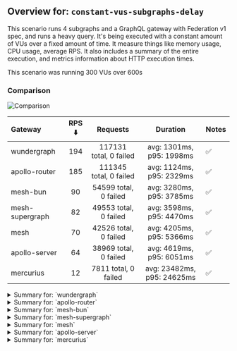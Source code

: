 ## Overview for: `constant-vus-subgraphs-delay`


This scenario runs 4 subgraphs and a GraphQL gateway with Federation v1 spec, and runs a heavy query. It's being executed with a constant amount of VUs over a fixed amount of time. It measure things like memory usage, CPU usage, average RPS. It also includes a summary of the entire execution, and metrics information about HTTP execution times.


This scenario was running 300 VUs over 600s


### Comparison


<img src="https://imagedelivery.net/KYe9TScr4TldYHA48pczVg/4c319e37-93d6-451b-84ba-879970fbde00/public" alt="Comparison" />


| Gateway         | RPS ⬇️ |        Requests        |          Duration          | Notes |
| :-------------- | :----: | :--------------------: | :------------------------: | :---- |
| wundergraph     |  194   | 117131 total, 0 failed |  avg: 1301ms, p95: 1998ms  | ✅     |
| apollo-router   |  185   | 111345 total, 0 failed |  avg: 1124ms, p95: 2329ms  | ✅     |
| mesh-bun        |   90   | 54599 total, 0 failed  |  avg: 3280ms, p95: 3785ms  | ✅     |
| mesh-supergraph |   82   | 49553 total, 0 failed  |  avg: 3598ms, p95: 4470ms  | ✅     |
| mesh            |   70   | 42526 total, 0 failed  |  avg: 4205ms, p95: 5366ms  | ✅     |
| apollo-server   |   64   | 38969 total, 0 failed  |  avg: 4619ms, p95: 6051ms  | ✅     |
| mercurius       |   12   |  7811 total, 0 failed  | avg: 23482ms, p95: 24625ms | ✅     |



<details>
  <summary>Summary for: `wundergraph`</summary>

  **K6 Output**




```
     ✓ response code was 200
     ✓ no graphql errors
     ✓ valid response structure

     checks.........................: 100.00% ✓ 351393     ✗ 0     
     data_received..................: 10 GB   17 MB/s
     data_sent......................: 139 MB  231 kB/s
     http_req_blocked...............: avg=139.83µs min=962ns    med=2.73µs  max=1.09s   p(90)=4.14µs   p(95)=4.96µs  
     http_req_connecting............: avg=37.54µs  min=0s       med=0s      max=35.73ms p(90)=0s       p(95)=0s      
     http_req_duration..............: avg=1.3s     min=566.47ms med=1.24s   max=5.16s   p(90)=1.71s    p(95)=1.99s   
       { expected_response:true }...: avg=1.3s     min=566.47ms med=1.24s   max=5.16s   p(90)=1.71s    p(95)=1.99s   
     http_req_failed................: 0.00%   ✓ 0          ✗ 117131
     http_req_receiving.............: avg=121.27ms min=26.2µs   med=72.33µs max=3.4s    p(90)=442.94ms p(95)=816.33ms
     http_req_sending...............: avg=7.54ms   min=6.93µs   med=12.81µs max=2.77s   p(90)=27.91µs  p(95)=164.1µs 
     http_req_tls_handshaking.......: avg=0s       min=0s       med=0s      max=0s      p(90)=0s       p(95)=0s      
     http_req_waiting...............: avg=1.17s    min=516.78ms med=1.16s   max=2.4s    p(90)=1.42s    p(95)=1.5s    
     http_reqs......................: 117131  194.755992/s
     iteration_duration.............: avg=1.53s    min=589.85ms med=1.42s   max=5.49s   p(90)=2.22s    p(95)=2.49s   
     iterations.....................: 117131  194.755992/s
     vus............................: 4       min=4        max=300 
     vus_max........................: 300     min=300      max=300 
```


**Performance Overview**


<img src="https://imagedelivery.net/KYe9TScr4TldYHA48pczVg/b9f1da92-d682-4d2a-2254-15e43be18b00/public" alt="Performance Overview" />


**Subgraphs Overview**


<img src="https://imagedelivery.net/KYe9TScr4TldYHA48pczVg/c58e417d-2cf4-4ab4-d558-0b5b9b5b1b00/public" alt="Subgraphs Overview" />


**HTTP Overview**


<img src="https://imagedelivery.net/KYe9TScr4TldYHA48pczVg/c5e978d1-baab-4089-04a4-d5320efd7b00/public" alt="HTTP Overview" />


  </details>

<details>
  <summary>Summary for: `apollo-router`</summary>

  **K6 Output**




```
     ✓ response code was 200
     ✓ no graphql errors
     ✓ valid response structure

     checks.........................: 100.00% ✓ 334035     ✗ 0     
     data_received..................: 9.8 GB  16 MB/s
     data_sent......................: 132 MB  220 kB/s
     http_req_blocked...............: avg=241.2µs  min=1.14µs   med=2.98µs   max=3.83s  p(90)=5.05µs  p(95)=6.06µs 
     http_req_connecting............: avg=116.93µs min=0s       med=0s       max=3.83s  p(90)=0s      p(95)=0s     
     http_req_duration..............: avg=1.12s    min=248.62ms med=945.96ms max=7.19s  p(90)=1.95s   p(95)=2.32s  
       { expected_response:true }...: avg=1.12s    min=248.62ms med=945.96ms max=7.19s  p(90)=1.95s   p(95)=2.32s  
     http_req_failed................: 0.00%   ✓ 0          ✗ 111345
     http_req_receiving.............: avg=278.14ms min=24.13µs  med=74.1µs   max=4.96s  p(90)=1.11s   p(95)=1.53s  
     http_req_sending...............: avg=15.63ms  min=6.41µs   med=13.64µs  max=4.57s  p(90)=38.34µs p(95)=11.24ms
     http_req_tls_handshaking.......: avg=0s       min=0s       med=0s       max=0s     p(90)=0s      p(95)=0s     
     http_req_waiting...............: avg=830.07ms min=248.24ms med=768.11ms max=2.45s  p(90)=1.2s    p(95)=1.32s  
     http_reqs......................: 111345  185.287114/s
     iteration_duration.............: avg=1.61s    min=262.96ms med=1.35s    max=10.17s p(90)=2.94s   p(95)=3.51s  
     iterations.....................: 111345  185.287114/s
     vus............................: 300     min=300      max=300 
     vus_max........................: 300     min=300      max=300 
```


**Performance Overview**


<img src="https://imagedelivery.net/KYe9TScr4TldYHA48pczVg/d6af3a4e-31e4-4077-3618-71c381207700/public" alt="Performance Overview" />


**Subgraphs Overview**


<img src="https://imagedelivery.net/KYe9TScr4TldYHA48pczVg/993a1277-a2ec-4bcd-87f5-c30003bdce00/public" alt="Subgraphs Overview" />


**HTTP Overview**


<img src="https://imagedelivery.net/KYe9TScr4TldYHA48pczVg/f007c99f-ee98-4a73-2cfb-425ffe6bbf00/public" alt="HTTP Overview" />


  </details>

<details>
  <summary>Summary for: `mesh-bun`</summary>

  **K6 Output**




```
     ✓ response code was 200
     ✓ no graphql errors
     ✓ valid response structure

     checks.........................: 100.00% ✓ 163797    ✗ 0    
     data_received..................: 4.8 GB  7.9 MB/s
     data_sent......................: 65 MB   107 kB/s
     http_req_blocked...............: avg=34.88µs  min=1.3µs   med=2.72µs  max=151.42ms p(90)=4.39µs   p(95)=5.24µs 
     http_req_connecting............: avg=19.73µs  min=0s      med=0s      max=25.32ms  p(90)=0s       p(95)=0s     
     http_req_duration..............: avg=3.28s    min=1.39s   med=3.19s   max=6.86s    p(90)=3.58s    p(95)=3.78s  
       { expected_response:true }...: avg=3.28s    min=1.39s   med=3.19s   max=6.86s    p(90)=3.58s    p(95)=3.78s  
     http_req_failed................: 0.00%   ✓ 0         ✗ 54599
     http_req_receiving.............: avg=6.95ms   min=30.27µs med=80.69µs max=1.69s    p(90)=324.98µs p(95)=1.92ms 
     http_req_sending...............: avg=492.09µs min=7.01µs  med=13.26µs max=393.09ms p(90)=25.87µs  p(95)=58.94µs
     http_req_tls_handshaking.......: avg=0s       min=0s      med=0s      max=0s       p(90)=0s       p(95)=0s     
     http_req_waiting...............: avg=3.27s    min=1.39s   med=3.19s   max=6.79s    p(90)=3.57s    p(95)=3.76s  
     http_reqs......................: 54599   90.472557/s
     iteration_duration.............: avg=3.3s     min=1.4s    med=3.22s   max=6.88s    p(90)=3.62s    p(95)=3.84s  
     iterations.....................: 54599   90.472557/s
     vus............................: 42      min=42      max=300
     vus_max........................: 300     min=300     max=300
```


**Performance Overview**


<img src="https://imagedelivery.net/KYe9TScr4TldYHA48pczVg/985ba627-a02d-4c96-ad42-644e6e898900/public" alt="Performance Overview" />


**Subgraphs Overview**


<img src="https://imagedelivery.net/KYe9TScr4TldYHA48pczVg/3d54e84b-e6e1-414d-6ce2-2f4d879bf700/public" alt="Subgraphs Overview" />


**HTTP Overview**


<img src="https://imagedelivery.net/KYe9TScr4TldYHA48pczVg/90aa160f-0dce-443c-88a0-ad2755466100/public" alt="HTTP Overview" />


  </details>

<details>
  <summary>Summary for: `mesh-supergraph`</summary>

  **K6 Output**




```
     ✓ response code was 200
     ✓ no graphql errors
     ✓ valid response structure

     checks.........................: 100.00% ✓ 148659    ✗ 0    
     data_received..................: 4.3 GB  7.2 MB/s
     data_sent......................: 59 MB   98 kB/s
     http_req_blocked...............: avg=31.92µs  min=1.32µs  med=3.44µs  max=73.2ms   p(90)=5.06µs  p(95)=5.86µs 
     http_req_connecting............: avg=15µs     min=0s      med=0s      max=32.5ms   p(90)=0s      p(95)=0s     
     http_req_duration..............: avg=3.59s    min=1.91s   med=3.5s    max=7.86s    p(90)=4.25s   p(95)=4.46s  
       { expected_response:true }...: avg=3.59s    min=1.91s   med=3.5s    max=7.86s    p(90)=4.25s   p(95)=4.46s  
     http_req_failed................: 0.00%   ✓ 0         ✗ 49553
     http_req_receiving.............: avg=5.24ms   min=29.47µs med=81.08µs max=612.76ms p(90)=2.54ms  p(95)=14.04ms
     http_req_sending...............: avg=528.29µs min=7.41µs  med=16.38µs max=489.26ms p(90)=31.19µs p(95)=56.05µs
     http_req_tls_handshaking.......: avg=0s       min=0s      med=0s      max=0s       p(90)=0s      p(95)=0s     
     http_req_waiting...............: avg=3.59s    min=1.81s   med=3.5s    max=7.86s    p(90)=4.24s   p(95)=4.46s  
     http_reqs......................: 49553   82.256382/s
     iteration_duration.............: avg=3.64s    min=2.12s   med=3.55s   max=7.88s    p(90)=4.29s   p(95)=4.52s  
     iterations.....................: 49553   82.256382/s
     vus............................: 96      min=96      max=300
     vus_max........................: 300     min=300     max=300
```


**Performance Overview**


<img src="https://imagedelivery.net/KYe9TScr4TldYHA48pczVg/7a6682e1-d1fc-407e-c83c-6e18b87f8f00/public" alt="Performance Overview" />


**Subgraphs Overview**


<img src="https://imagedelivery.net/KYe9TScr4TldYHA48pczVg/71660673-6dd9-476c-afd1-bda634fe0e00/public" alt="Subgraphs Overview" />


**HTTP Overview**


<img src="https://imagedelivery.net/KYe9TScr4TldYHA48pczVg/ab58ed0d-4ab4-41f4-bfa6-16b9b45d0b00/public" alt="HTTP Overview" />


  </details>

<details>
  <summary>Summary for: `mesh`</summary>

  **K6 Output**




```
     ✓ response code was 200
     ✓ no graphql errors
     ✓ valid response structure

     checks.........................: 100.00% ✓ 127578    ✗ 0    
     data_received..................: 3.7 GB  6.2 MB/s
     data_sent......................: 51 MB   84 kB/s
     http_req_blocked...............: avg=139.03µs min=1.27µs  med=4.1µs    max=124.36ms p(90)=5.95µs p(95)=6.77µs 
     http_req_connecting............: avg=120.54µs min=0s      med=0s       max=36.02ms  p(90)=0s     p(95)=0s     
     http_req_duration..............: avg=4.2s     min=1.77s   med=4.2s     max=8.47s    p(90)=5.12s  p(95)=5.36s  
       { expected_response:true }...: avg=4.2s     min=1.77s   med=4.2s     max=8.47s    p(90)=5.12s  p(95)=5.36s  
     http_req_failed................: 0.00%   ✓ 0         ✗ 42526
     http_req_receiving.............: avg=3.92ms   min=33.24µs med=100.66µs max=524.52ms p(90)=2.21ms p(95)=11.95ms
     http_req_sending...............: avg=395.77µs min=7.66µs  med=20.58µs  max=394.18ms p(90)=35.4µs p(95)=69.42µs
     http_req_tls_handshaking.......: avg=0s       min=0s      med=0s       max=0s       p(90)=0s     p(95)=0s     
     http_req_waiting...............: avg=4.2s     min=1.77s   med=4.2s     max=8.47s    p(90)=5.12s  p(95)=5.36s  
     http_reqs......................: 42526   70.604033/s
     iteration_duration.............: avg=4.24s    min=1.79s   med=4.24s    max=8.5s     p(90)=5.16s  p(95)=5.41s  
     iterations.....................: 42526   70.604033/s
     vus............................: 39      min=39      max=300
     vus_max........................: 300     min=300     max=300
```


**Performance Overview**


<img src="https://imagedelivery.net/KYe9TScr4TldYHA48pczVg/e707b190-bc13-4e8c-3598-49ef4d87c100/public" alt="Performance Overview" />


**Subgraphs Overview**


<img src="https://imagedelivery.net/KYe9TScr4TldYHA48pczVg/f42e79a6-d81d-4c3a-ab21-446fd0e54300/public" alt="Subgraphs Overview" />


**HTTP Overview**


<img src="https://imagedelivery.net/KYe9TScr4TldYHA48pczVg/40d49dee-e254-49f4-5ca8-cfc1b9016500/public" alt="HTTP Overview" />


  </details>

<details>
  <summary>Summary for: `apollo-server`</summary>

  **K6 Output**




```
     ✓ response code was 200
     ✓ no graphql errors
     ✓ valid response structure

     checks.........................: 100.00% ✓ 116907    ✗ 0    
     data_received..................: 3.4 GB  5.7 MB/s
     data_sent......................: 46 MB   77 kB/s
     http_req_blocked...............: avg=41.2µs   min=1.41µs  med=3.64µs  max=22.98ms  p(90)=5.56µs   p(95)=6.41µs  
     http_req_connecting............: avg=34.84µs  min=0s      med=0s      max=22.95ms  p(90)=0s       p(95)=0s      
     http_req_duration..............: avg=4.61s    min=2.54s   med=4.59s   max=8.04s    p(90)=5.7s     p(95)=6.05s   
       { expected_response:true }...: avg=4.61s    min=2.54s   med=4.59s   max=8.04s    p(90)=5.7s     p(95)=6.05s   
     http_req_failed................: 0.00%   ✓ 0         ✗ 38969
     http_req_receiving.............: avg=973.08µs min=33.05µs med=94.19µs max=337.1ms  p(90)=162.03µs p(95)=540.73µs
     http_req_sending...............: avg=108.4µs  min=7.99µs  med=18.06µs max=178.73ms p(90)=32.53µs  p(95)=43.76µs 
     http_req_tls_handshaking.......: avg=0s       min=0s      med=0s      max=0s       p(90)=0s       p(95)=0s      
     http_req_waiting...............: avg=4.61s    min=2.54s   med=4.59s   max=8.04s    p(90)=5.7s     p(95)=6.04s   
     http_reqs......................: 38969   64.580554/s
     iteration_duration.............: avg=4.63s    min=2.56s   med=4.61s   max=8.05s    p(90)=5.72s    p(95)=6.07s   
     iterations.....................: 38969   64.580554/s
     vus............................: 84      min=84      max=300
     vus_max........................: 300     min=300     max=300
```


**Performance Overview**


<img src="https://imagedelivery.net/KYe9TScr4TldYHA48pczVg/83614517-6cb4-4b27-8c2b-b7adf0c8f300/public" alt="Performance Overview" />


**Subgraphs Overview**


<img src="https://imagedelivery.net/KYe9TScr4TldYHA48pczVg/adf108e7-89f3-42d0-e2a9-fccd59438d00/public" alt="Subgraphs Overview" />


**HTTP Overview**


<img src="https://imagedelivery.net/KYe9TScr4TldYHA48pczVg/1ceccfcd-e5ef-4d52-ea9c-5710ce5d5a00/public" alt="HTTP Overview" />


  </details>

<details>
  <summary>Summary for: `mercurius`</summary>

  **K6 Output**




```
     ✓ response code was 200
     ✓ no graphql errors
     ✓ valid response structure

     checks.........................: 100.00% ✓ 23433     ✗ 0    
     data_received..................: 686 MB  1.1 MB/s
     data_sent......................: 9.3 MB  15 kB/s
     http_req_blocked...............: avg=331.99µs min=1.54µs  med=3.93µs   max=23.68ms p(90)=5.45µs   p(95)=6.66µs  
     http_req_connecting............: avg=317.87µs min=0s      med=0s       max=23.49ms p(90)=0s       p(95)=0s      
     http_req_duration..............: avg=23.48s   min=6.94s   med=23.82s   max=26.54s  p(90)=24.41s   p(95)=24.62s  
       { expected_response:true }...: avg=23.48s   min=6.94s   med=23.82s   max=26.54s  p(90)=24.41s   p(95)=24.62s  
     http_req_failed................: 0.00%   ✓ 0         ✗ 7811 
     http_req_receiving.............: avg=131.27µs min=42.62µs med=113.05µs max=14.03ms p(90)=150.46µs p(95)=166.71µs
     http_req_sending...............: avg=52.83µs  min=8.9µs   med=22.63µs  max=3.55ms  p(90)=31.25µs  p(95)=38µs    
     http_req_tls_handshaking.......: avg=0s       min=0s      med=0s       max=0s      p(90)=0s       p(95)=0s      
     http_req_waiting...............: avg=23.48s   min=6.94s   med=23.82s   max=26.54s  p(90)=24.41s   p(95)=24.62s  
     http_reqs......................: 7811    12.540275/s
     iteration_duration.............: avg=23.48s   min=6.94s   med=23.83s   max=26.55s  p(90)=24.41s   p(95)=24.63s  
     iterations.....................: 7811    12.540275/s
     vus............................: 18      min=18      max=300
     vus_max........................: 300     min=300     max=300
```


**Performance Overview**


<img src="https://imagedelivery.net/KYe9TScr4TldYHA48pczVg/ed09c3fc-9d3c-4e26-e232-96d9f86afd00/public" alt="Performance Overview" />


**Subgraphs Overview**


<img src="https://imagedelivery.net/KYe9TScr4TldYHA48pczVg/6490cbb3-710e-4938-19e9-2123448ba000/public" alt="Subgraphs Overview" />


**HTTP Overview**


<img src="https://imagedelivery.net/KYe9TScr4TldYHA48pczVg/d4b9bb5f-d6e2-42d1-af60-f28c96ec6500/public" alt="HTTP Overview" />


  </details>